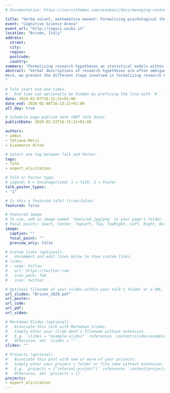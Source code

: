 ```yaml
---
# Documentation: https://sourcethemes.com/academic/docs/managing-content/

title: "Verba volant, mathematica manent: Formalizing psychological theories as models"
event: "Cognitive Science Arena"
event_url: "http://cogsci.unibz.it"
location: "Brixen, Italy"
address:
  street:
  city:
  region:
  postcode:
  country:
summary: "Formalizing research hypotheses as statistical models within attachment theory considering expert judgement and relevant knowledge in the field."
abstract: "Verbal descriptions of research hypotheses are often ambiguous. They are open to different interpretations, making it difficult to directly evaluate them or compare different theoretical perspectives. On the contrary, mathematical models require to clearly specify all elements and relations. Although this is a difficult and demanding process, it allows to obtain specific predictions that can be used to directly evaluate and compare different models. Despite these advantages, the formalization of theories and hypotheses as mathematical models is a common practice only in some fields of psychology (e.g., cognitive modelling), whereas in other areas this practice is rarely applied.
Here, we present the different steps involved in formalizing research hypotheses as applied to our project, which evaluates the relation between father and mother attachment and children’s socio-emotional problems. In developmental psychology, different theories regarding the role of father and mother attachment exist, but only in terms of verbal descriptions. Considering the steps to formalize these theories as models allows us to discuss possible techniques and methods (i.e., Prior Predictions and Expert’s Elicitation) to overcome common difficulties and problems. This opens the discussion about the limitations and advantages offered by this process, as well as possible solutions to further improve the models.
"

# Talk start and end times.
#   End time can optionally be hidden by prefixing the line with `#`.
date: 2020-02-07T16:15:21+01:00
date_end: 2020-02-08T16:15:21+01:00
all_day: true

# Schedule page publish date (NOT talk date).
publishDate: 2020-02-23T16:15:21+01:00

authors:
- admin
- Tatiana Marci
- Gianmarco Altoè

# Select one tag between Talk and Poster
tags:
- Talk
- expert_elicitation

# Talk or Poster type.
# Legend: 0 = Uncategorized; 1 = Talk; 2 = Poster
talk_poster_types:
- "1"

# Is this a featured talk? (true/false)
featured: false

# Featured image
# To use, add an image named `featured.jpg/png` to your page's folder. 
# Focal points: Smart, Center, TopLeft, Top, TopRight, Left, Right, BottomLeft, Bottom, BottomRight.
image:
  caption: ""
  focal_point: ""
  preview_only: false

# Custom links (optional).
#   Uncomment and edit lines below to show custom links.
# links:
# - name: Follow
#   url: https://twitter.com
#   icon_pack: fab
#   icon: twitter

# Optional filename of your slides within your talk's folder or a URL.
url_slides: "Brixen_2020.pdf"
url_poster:
url_code:
url_pdf:
url_video:

# Markdown Slides (optional).
#   Associate this talk with Markdown slides.
#   Simply enter your slide deck's filename without extension.
#   E.g. `slides = "example-slides"` references `content/slides/example-slides.md`.
#   Otherwise, set `slides = ""`.
slides: ""

# Projects (optional).
#   Associate this post with one or more of your projects.
#   Simply enter your project's folder or file name without extension.
#   E.g. `projects = ["internal-project"]` references `content/project/deep-learning/index.md`.
#   Otherwise, set `projects = []`.
projects:
- expert_elicitation
---
```

